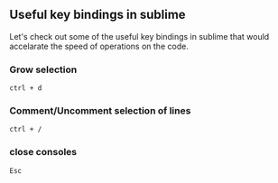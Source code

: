 ## Useful key bindings in sublime

Let's check out some of the useful key bindings in sublime that would accelarate the speed of operations on the code.

### Grow selection
`ctrl + d`

### Comment/Uncomment selection of lines
`ctrl + /`

### close consoles
`Esc`

### 

